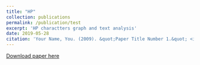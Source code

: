 ```yaml
---
title: "HP"
collection: publications
permalink: /publication/test
excerpt: 'HP charactters graph and text analysis'
date: 2019-05-28
citation: 'Your Name, You. (2009). &quot;Paper Title Number 1.&quot; <i>Journal 1</i>. 1(1).'
---
```



[Download paper here](https://github.com/HectorSainvet/coquerel3/blob/master/files/Soutenance_HarryPotter.pdf)

